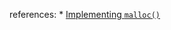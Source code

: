 references:
    * [Implementing `malloc()`](https://moss.cs.iit.edu/cs351/slides/slides-malloc.pdf)
